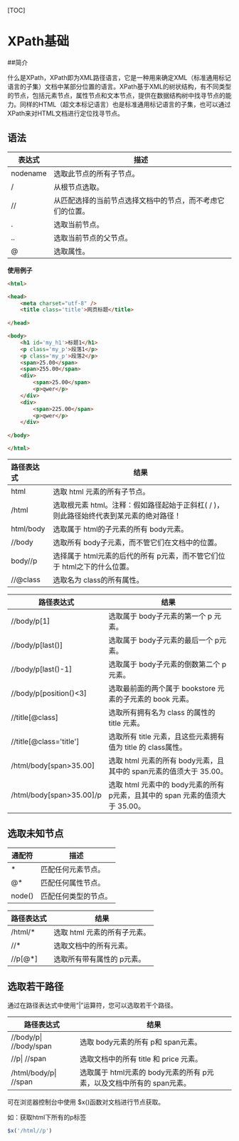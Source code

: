 [TOC]

# XPath基础

##简介

什么是XPath，XPath即为XML路径语言，它是一种用来确定XML（标准通用标记语言的子集）文档中某部分位置的语言。XPath基于XML的树状结构，有不同类型的节点，包括元素节点，属性节点和文本节点，提供在数据结构树中找寻节点的能力。同样的HTML（超文本标记语言）也是标准通用标记语言的子集，也可以通过XPath来对HTML文档进行定位找寻节点。

## 语法

| 表达式   | 描述                                                       |
| -------- | ---------------------------------------------------------- |
| nodename | 选取此节点的所有子节点。                                   |
| /        | 从根节点选取。                                             |
| //       | 从匹配选择的当前节点选择文档中的节点，而不考虑它们的位置。 |
| .        | 选取当前节点。                                             |
| ..       | 选取当前节点的父节点。                                     |
| @        | 选取属性。                                                 |



**使用例子**

```html
<html>

<head>
    <meta charset="utf-8" />
	<title class='title'>网页标题</title>
  
</head>

<body>
   	<h1 id='my_h1'>标题1</h1>
    <p class='my_p'>段落1</p>
    <p class='my_p'>段落2</p>
    <span>25.00</span>
    <span>255.00</span>
    <div>
        <span>25.00</span>
        <p>qwer</p>
    </div>
    <div>
        <span>225.00</span>
        <p>qwer</p>
    </div>
    
</body>

</html>
```



| 路径表达式 | 结果                                                         |
| :--------- | ------------------------------------------------------------ |
| html       | 选取  html 元素的所有子节点。                                |
| /html      | 选取根元素 html。注释：假如路径起始于正斜杠( / )，则此路径始终代表到某元素的绝对路径！ |
| html/body  | 选取属于 html的子元素的所有 body元素。                       |
| //body     | 选取所有 body子元素，而不管它们在文档中的位置。              |
| body//p    | 选择属于 html元素的后代的所有 p元素，而不管它们位于 html之下的什么位置。 |
| //@class   | 选取名为 class的所有属性。                                   |

| 路径表达式               | 结果                                                         |
| ------------------------ | ------------------------------------------------------------ |
| //body/p[1]              | 选取属于 body子元素的第一个 p 元素。                         |
| //body/p[last()]         | 选取属于 body子元素的最后一个 p元素。                        |
| //body/p[last()-1]       | 选取属于 body子元素的倒数第二个 p元素。                      |
| //body/p[position()<3]   | 选取最前面的两个属于 bookstore 元素的子元素的 book 元素。    |
| //title[@class]          | 选取所有拥有名为 class 的属性的 title 元素。                 |
| //title[@class='title']  | 选取所有 title 元素，且这些元素拥有值为 title 的 class属性。 |
| /html/body[span>35.00]   | 选取 html 元素的所有 body元素，且其中的 span元素的值须大于 35.00。 |
| /html/body[span>35.00]/p | 选取 html 元素中的 body元素的所有 p元素，且其中的 span 元素的值须大于 35.00。 |

## 选取未知节点

| 通配符 | 描述                 |
| ------ | -------------------- |
| *      | 匹配任何元素节点。   |
| @*     | 匹配任何属性节点。   |
| node() | 匹配任何类型的节点。 |

| 路径表达式 | 结果                         |
| ---------- | ---------------------------- |
| /html/*    | 选取 html 元素的所有子元素。 |
| //*        | 选取文档中的所有元素。       |
| //p[@*]    | 选取所有带有属性的 p元素。   |

## 选取若干路径

通过在路径表达式中使用“|”运算符，您可以选取若干个路径。 

| 路径表达式             | 结果                                                         |
| ---------------------- | ------------------------------------------------------------ |
| //body/p\| //body/span | 选取 body元素的所有 p和 span元素。                           |
| //p\| //span           | 选取文档中的所有 title 和 price 元素。                       |
| /html/body/p\| //span  | 选取属于 html元素的 body元素的所有 p元素，以及文档中所有的 span元素。 |

可在浏览器控制台中使用 $x()函数对文档进行节点获取。

如：获取html下所有的p标签

```javascript
$x('/html//p')
```

